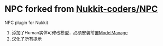 # NPC forked from [Nukkit-coders/NPC](https://github.com/Nukkit-coders/NPC)
NPC plugin for Nukkit
1. 添加了Human实体可修改模型，必须安装前置[ModelManage](https://github.com/iGxnon/ModelManage)
2. 汉化了所有提示
